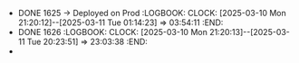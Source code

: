 - DONE 1625 -> Deployed on Prod
  :LOGBOOK:
  CLOCK: [2025-03-10 Mon 21:20:12]--[2025-03-11 Tue 01:14:23] =>  03:54:11
  :END:
- DONE 1626
  :LOGBOOK:
  CLOCK: [2025-03-10 Mon 21:20:13]--[2025-03-11 Tue 20:23:51] =>  23:03:38
  :END:
-
